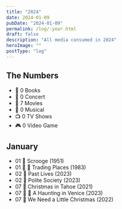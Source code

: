 ```yaml
---
title: "2024"
date: 2024-01-09
pubDate: "2024-01-09"
permalink: /log/:year.html
draft: false
description: "All media consumed in 2024"
heroImage: ""
postType: "log"
---
```


## The Numbers

- 📕 0 Books
- 🎵 0 Concert
- 🎥 7 Movies
- 🎤 0 Musical
- 📺 0 TV Shows
- 🎮 0 Video Game

## January

- 01 🎥 Scrooge (1951)
- 01 🎥 🔁 Trading Places (1983)
- 02 🎥 Past Lives (2023)
- 02 🎥 Polite Society (2023)
- 07 🎥 Christmas in Tahoe (2021)
- 07 🎥 🔁 A Haunting in Venice (2023)
- 07 🎥 We Need a Little Christmas (2022)
